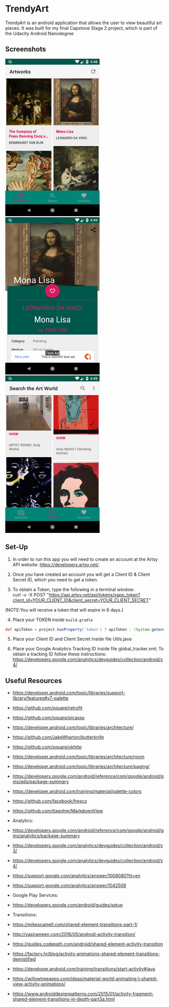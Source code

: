 # TrendyArt 

TrendyArt is an android application that allows the user to view beautiful art pieces.  It was built for my final Capstone Stage 2 project, which is part of the Udacity Android Nanodegree

## Screenshots

<img src="Screenshot_1542415727.png" width=300 height=500>     <img src="Screenshot_1542415742.png" width=300 height=500>
<img src="Screenshot_1542415791.png" width=300 height=500>

## Set-Up
1. In order to run this app you will need to create an account at the Artsy API website: https://developers.artsy.net/.

2. Once you have created an account you will get a Client ID & Client Secret ID, which you need to get a token.

3. To obtain a Token, type the following in a terminal window: <br>
curl -v -X POST "https://api.artsy.net/api/tokens/xapp_token?client_id=YOUR_CLIENT_ID&client_secret=YOUR_CLIENT_SECRET"

(NOTE:You will receive a token that will expire in 6 days.)
 
4. Place your TOKEN inside `build.gradle` 
```gradle
def apiToken = project.hasProperty('token') ? apiToken : (System.getenv('TOKEN') ?: "\"YOUR_TOKEN\"")
```
5. Place your Client ID and Client Secret inside file Utils.java

6. Place your Google Analytics Tracking ID inside file global_tracker.xml;  To obtain a tracking ID follow these instructions: https://developers.google.com/analytics/devguides/collection/android/v4/

## Useful Resources
- https://developer.android.com/topic/libraries/support-library/features#v7-palette
- https://github.com/square/retrofit
- https://github.com/square/picasso
- https://developer.android.com/topic/libraries/architecture/
- https://github.com/JakeWharton/butterknife
- https://github.com/square/okhttp
- https://developer.android.com/topic/libraries/architecture/room
- https://developer.android.com/topic/libraries/architecture/paging/
- https://developers.google.com/android/reference/com/google/android/gms/ads/package-summary
- https://developer.android.com/training/material/palette-colors
- https://github.com/facebook/fresco
- https://github.com/tiagohm/MarkdownView

- Analytics: 
- https://developers.google.com/android/reference/com/google/android/gms/analytics/package-summary
- https://developers.google.com/analytics/devguides/collection/android/v3/
- https://developers.google.com/analytics/devguides/collection/android/v4/
- https://support.google.com/analytics/answer/1008080?hl=en
- https://support.google.com/analytics/answer/1042508

- Google Play Services:
- https://developers.google.com/android/guides/setup

- Transitions:
- https://mikescamell.com/shared-element-transitions-part-1/
- http://yasirameen.com/2016/05/android-activity-transition/
- https://guides.codepath.com/android/shared-element-activity-transition
- https://factory.hr/blog/activity-animations-shared-element-transitions-demistified
- https://developer.android.com/training/transitions/start-activity#java
- https://willowtreeapps.com/ideas/material-world-animating-l-shared-view-activity-animations/
- https://www.androiddesignpatterns.com/2015/01/activity-fragment-shared-element-transitions-in-depth-part3a.html
